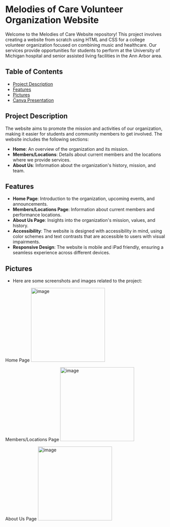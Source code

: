 # Melodies of Care Volunteer Organization Website

Welcome to the Melodies of Care Website repository! This project involves creating a website from scratch using HTML and CSS for a college volunteer organization focused on combining music and healthcare. Our services provide opportunities for students to perform at the University of Michigan hospital and senior assisted living facilities in the Ann Arbor area.

## Table of Contents

- [Project Description](#project-description)
- [Features](#features)
- [Pictures](#pictures)
- [Canva Presentation](#canva-presentation)

## Project Description

The website aims to promote the mission and activities of our organization, making it easier for students and community members to get involved. The website includes the following sections:
- **Home**: An overview of the organization and its mission.
- **Members/Locations**: Details about current members and the locations where we provide services.
- **About Us**: Information about the organization's history, mission, and team.

## Features

- **Home Page**: Introduction to the organization, upcoming events, and announcements.
- **Members/Locations Page**: Information about current members and performance locations.
- **About Us Page**: Insights into the organization's mission, values, and history.
- **Accessibility**: The website is designed with accessibility in mind, using color schemes and text contrasts that are accessible to users with visual impairments.
- **Responsive Design**: The website is mobile and iPad friendly, ensuring a seamless experience across different devices.

## Pictures
- Here are some screenshots and images related to the project:

Home Page
<img width="233" alt="image" src="https://github.com/user-attachments/assets/19bc85d3-2771-4e5a-b057-e765f59da5a5">

Members/Locations Page
<img width="233" alt="image" src="https://github.com/user-attachments/assets/86318f1c-8acc-41ba-9fa4-65c3039a1ac9">

About Us Page
<img width="233" alt="image" src="https://github.com/user-attachments/assets/9e2fb6fc-2ac6-4d80-b218-2cf9feb24ce0">





